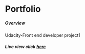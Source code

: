 # Portfolio

##### Overview
Udacity-Front end developer project1
#####  Live view **click** [here](https://mbuguaellen.github.io/mbuguaellen-portfolio.github.io/)





